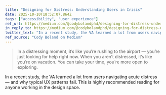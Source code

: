 ```yaml
---
title: "Designing for Distress: Understanding Users in Crisis"
date: 2025-10-10T18:52:07.864Z
tags: ["accessibility", "user experience"]
ref_url: https://medium.com/@codybolandphd/designing-for-distress-understanding-users-in-crisis-0e02466f1f5b
in_reply_to: https://medium.com/@codybolandphd/designing-for-distress-understanding-users-in-crisis-0e02466f1f5b
twitter_text: "In a recent study, the VA learned a lot from users navigating acute distress — and why typical UX patterns fail."
ref_source: "Cody Boland on Medium"
---
```


> In a distressing moment, it’s like you’re rushing to the airport — you’re just looking for help right now. When you aren’t distressed, it’s like you’re on vacation. You can take your time, you’re more open to exploring.

In a recent study, the VA learned a lot from users navigating acute distress — and why typical UX patterns fail. This is highly recommended reading for anyone working in the design space.
